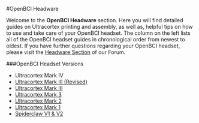 #OpenBCI Headware


Welcome to the **OpenBCI Headware** section. Here you will find detailed guides on Ultracortex printing and assembly, as well as, helpful tips on how to use and take care of your OpenBCI headset. The column on the left lists all of the OpenBCI headset guides in chronological order from newest to oldest. If you have further questions regarding your OpenBCI headset, please visit the [Headware Section](http://openbci.com/index.php/forum/#/categories/headware) of our Forum.

###OpenBCI Headset Versions
* Ultracortex Mark IV
* [Ultracortex Mark III (Revised)](http://docs.openbci.com/Headware/01-Ultracortex-Mark-III-Nova-Revised)
* [Ultracortex Mark III](http://docs.openbci.com/Headware/02-Ultracortex-Mark-III-Nova)
* [Ultracortex Mark 3](http://docs.openbci.com/Headware/03-Ultracortex-Mark-III)
* [Ultracortex Mark 2](http://docs.openbci.com/Headware/04-Ultracortex-Mark-II)
* [Ultracortex Mark 1](http://docs.openbci.com/Headware/05-Ultracortex-Mark-I)
* [Spiderclaw V1 & V2](http://docs.openbci.com/Headware/06-Spiderclaw-V1-V2)